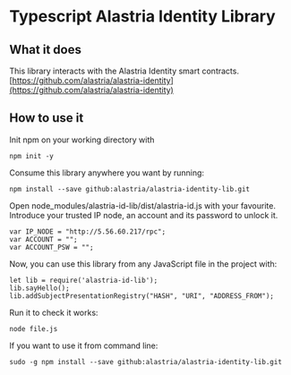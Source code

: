 # Typescript Alastria Identity Library
## What it does
This library interacts with the Alastria Identity smart contracts.
[https://github.com/alastria/alastria-identity](https://github.com/alastria/alastria-identity)

## How to use it
Init npm on your working directory with
```
npm init -y
```
Consume this library anywhere you want by running:
```
npm install --save github:alastria/alastria-identity-lib.git
```
Open node_modules/alastria-id-lib/dist/alastria-id.js with your favourite. Introduce your trusted IP node, an account and its password to unlock it.
```
var IP_NODE = "http://5.56.60.217/rpc";
var ACCOUNT = "";
var ACCOUNT_PSW = "";
```
Now, you can use this library from any JavaScript file in the project with:
```
let lib = require('alastria-id-lib');
lib.sayHello();
lib.addSubjectPresentationRegistry("HASH", "URI", "ADDRESS_FROM");
```
Run it to check it works:
```
node file.js
```
If you want to use it from command line:
```
sudo -g npm install --save github:alastria/alastria-identity-lib.git
```
